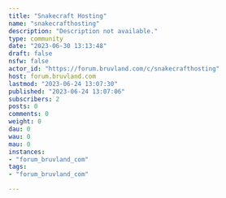 ```yaml
---
title: "Snakecraft Hosting" 
name: "snakecrafthosting"
description: "Description not available."
type: community
date: "2023-06-30 13:13:48"
draft: false
nsfw: false
actor_id: "https://forum.bruvland.com/c/snakecrafthosting"
host: forum.bruvland.com
lastmod: "2023-06-24 13:07:30"
published: "2023-06-24 13:07:06"
subscribers: 2
posts: 0
comments: 0
weight: 0
dau: 0
wau: 0
mau: 0
instances:
- "forum_bruvland_com"
tags: 
- "forum_bruvland_com"

---
```

